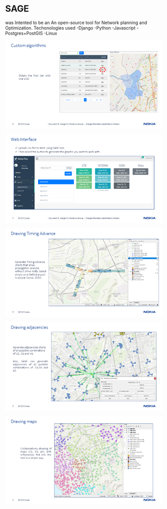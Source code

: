 # SAGE
was Intented to be an An open-source tool for 
Network planning and Optimization.
Techonologies used
-Django
-Python
-Javascript
-Postgres+PostGIS
-Linux

![myimage-alt-tag](https://github.com/AbelardoDV/sage/blob/master/explanation/Slide9.PNG)

![myimage-alt-tag](https://github.com/AbelardoDV/sage/blob/master/explanation/Slide5.PNG)

![myimage-alt-tag](https://github.com/AbelardoDV/sage/blob/master/explanation/Slide8.PNG)

![myimage-alt-tag](https://github.com/AbelardoDV/sage/blob/master/explanation/Slide7.PNG)

![myimage-alt-tag](https://github.com/AbelardoDV/sage/blob/master/explanation/Slide6.PNG)
